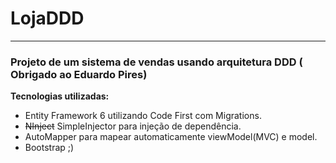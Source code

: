 # LojaDDD
<hr/>
<h3>Projeto de um sistema de vendas usando arquitetura DDD ( Obrigado ao Eduardo Pires)</h3>
<p><b>Tecnologias utilizadas:</p></b>
<ul>
<li>Entity Framework 6 utilizando Code First com Migrations.</li>
<li><del>NInject</del> SimpleInjector para injeção de dependência.</li>
<li>AutoMapper para mapear automaticamente viewModel(MVC) e model.</li>
<li>Bootstrap ;)</li>
</ul>
